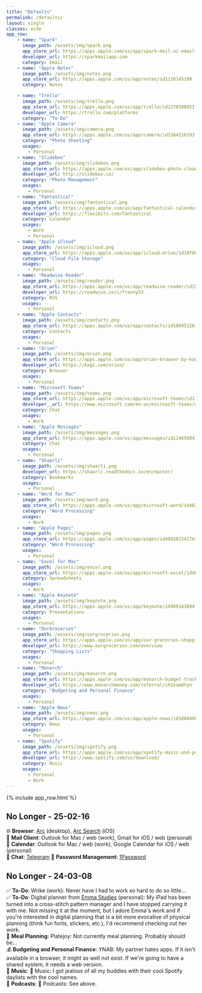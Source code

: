 ```yaml
---
title: "Defaults"
permalink: /defaults/
layout: single
classes: wide
app_row:
    - name: "Spark"
      image_path: /assets/img/spark.png
      app_store_url: https://apps.apple.com/us/app/spark-mail-ai-email-inbox/id6445813049?mt=12
      developer_url: https://sparkmailapp.com
      category: Email
    - name: "Apple Notes"
      image_path: /assets/img/notes.png
      app_store_url: https://apps.apple.com/us/app/notes/id1110145109
      category: Notes

    - name: "Trello"
      image_path: /assets/img/trello.png
      app_store_url: https://apps.apple.com/us/app/trello/id1278508951?mt=12
      developer_url: https://trello.com/platforms
      category: "To-Do"
    - name: "Apple Camera"
      image_path: /assets/img/camera.png
      app_store_url: https://apps.apple.com/us/app/camera/id1584216193
      category: "Photo Shooting"
      usages:
        - Personal
    - name: "Slidebox"
      image_path: /assets/img/slidebox.png
      app_store_url: https://apps.apple.com/us/app/slidebox-photo-cleaner-app/id984305203
      developer_url: http://slidebox.co/
      category: "Photo Management"
      usages:
        - Personal
    - name: "Fantastical"
      image_path: /assets/img/fantastical.png
      app_store_url: https://apps.apple.com/us/app/fantastical-calendar/id975937182?mt=12
      developer_url: https://flexibits.com/fantastical
      category: Calendar
      usages:
        - Work
        - Personal
    - name: "Apple iCloud"
      image_path: /assets/img/icloud.png
      app_store_url: https://apps.apple.com/us/app/icloud-drive/id1070072560
      category: "Cloud File Storage"
      usages:
        - Personal
    - name: "Readwise Reader"
      image_path: /assets/img/reader.png
      app_store_url: https://apps.apple.com/us/app/readwise-reader/id1567599761
      developer_url: https://readwise.io/i/franny53
      category: RSS
      usages:
        - Personal
    - name: "Apple Contacts"
      image_path: /assets/img/contacts.png
      app_store_url: https://apps.apple.com/us/app/contacts/id1069512615
      category: Contacts
      usages:
        - Personal
    - name: "Orion"
      image_path: /assets/img/orion.png
      app_store_url: https://apps.apple.com/us/app/orion-browser-by-kagi/id1484498200
      developer_url: https://kagi.com/orion/
      category: Browser
      usages:
        - Personal
    - name: "Microsoft Teams"
      image_path: /assets/img/teams.png
      app_store_url: https://apps.apple.com/us/app/microsoft-teams/id1113153706
      developer__url: https://www.microsoft.com/en-us/microsoft-teams/group-chat-software
      category: Chat
      usages:
        - Work
    - name: "Apple Messages"
      image_path: /assets/img/messages.png
      app_store_url: https://apps.apple.com/us/app/messages/id1146560473
      category: Chat
      usages:
        - Personal
    - name: "Shaarli"
      image_path: /assets/img/shaarli.png
      developer_url: https://shaarli.readthedocs.io/en/master/
      category: Bookmarks
      usages:
        - Personal
    - name: "Word for Mac"
      image_path: /assets/img/word.png
      app_store_url: https://apps.apple.com/us/app/microsoft-word/id462054704?mt=12
      category: "Word Processing"
      usages:
        - Work
    - name: "Apple Pages"
      image_path: /assets/img/pages.png
      app_store_url: https://apps.apple.com/us/app/pages/id409201541?mt=12
      category: "Word Processing"
      usages:
        - Personal
    - name: "Excel for Mac"
      image_path: /assets/img/excel.png
      app_store_url: https://apps.apple.com/us/app/microsoft-excel/id462058435?mt=12
      category: Spreadsheets
      usages:
        - Work
    - name: "Apple Keynote"
      image_path: /assets/img/keynote.png
      app_store_url: https://apps.apple.com/us/app/keynote/id409183694?mt=12
      category: Presentations
      usages:
        - Personal
    - name: "OurGroceries"
      image_path: /assets/img/ourgroceries.png
      app_store_url: https://apps.apple.com/us/app/our-groceries-shopping-list/id325851015
      developer_url: https://www.ourgroceries.com/overview
      category: "Shopping Lists"
      usages:
        - Personal
    - name: "Monarch"
      image_path: /assets/img/monarch.png
      app_store_url: https://apps.apple.com/us/app/monarch-budget-track-money/id1459319842
      developer_url: https://www.monarchmoney.com/referral/ch2zumdhyn
      category: "Budgeting and Personal Finance"
      usages:
        - Personal
    - name: "Apple News"
      image_path: /assets/img/news.png
      app_store_url: https://apps.apple.com/us/app/apple-news/id1066498020
      category: News
      usages:
        - Personal
    - name: "Spotify"
      image_path: /assets/img/spotify.png
      app_store_url: https://apps.apple.com/us/app/spotify-music-and-podcasts/id324684580
      developer_url: https://www.spotify.com/us/download/
      category: Music
      usages:
        - Personal
        - Work
---
```


{% include app_row.html %}

## No Longer - 25-02-16

🌐 **Browser**: [Arc](https://arc.net/gift/a1f07d8) (desktop), [Arc Search](https://apps.apple.com/us/app/arc-search-ai-browser/id6472513080) (iOS)  
📨 **Mail Client**: Outlook for Mac / web (work), Gmail for iOS / web (personal)
📆 **Calendar**: Outlook for Mac / web (work), Google Calendar for iOS / web (personal)  
💬 **Chat**: [Telegram](https://telegram.org/)
🔐 **Password Management**: [1Password](https://1password.com/)

## No Longer - 24-03-08

✅ **To-Do**: Wrike (work): Never have I had to work so hard to do so little...  
✅ **To-Do**: Digital planner from [Emma Studies](https://emmastudies.com/) (personal): My iPad has been turned into a cross-stitch pattern manager and I have stopped carrying it with me. Not missing it at the moment, but I adore Emma's work and if you're interested in digital planning that is a bit more evocative of physical planning (think fun fonts, stickers, etc.), I'd recommend checking out her work.  
🍴 **Meal Planning**: Platejoy: Not currently meal planning. Probably should be...  
💰 **Budgeting and Personal Finance**: YNAB: My partner hates apps. If it isn't available in a browser, it might as well not exist. If we're going to have a shared system, it needs a web version.  
🎵 **Music**:  Music: I got jealous of all my buddies with their cool Spotify daylists with the cool names.  
🎤 **Podcasts**:  Podcasts: See above.
